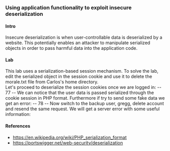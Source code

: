 ### Using application functionality to exploit insecure deserialization

#### Intro
Insecure deserialization is when user-controllable data is deserialized by a website. This potentially enables an attacker to manipulate serialized objects in order to pass harmful data into the application code. 

#### Lab
This lab uses a serialization-based session mechanism. To solve the lab, edit the serialized object in the session cookie and use it to delete the morale.txt file from Carlos's home directory.<br>
Let's proceed to deserialize the session cookies once we are logged in:
-- 77 --
We can notice that the user data is passed serialized through the cookie session in PHP format. Furthermore if try to send some fake data we get an error:
-- 78 --
Now switch to the backup user, gregg, delete account and resend the same request. We will get a server error with some useful information:


#### References
+ https://en.wikipedia.org/wiki/PHP_serialization_format
+ https://portswigger.net/web-security/deserialization
